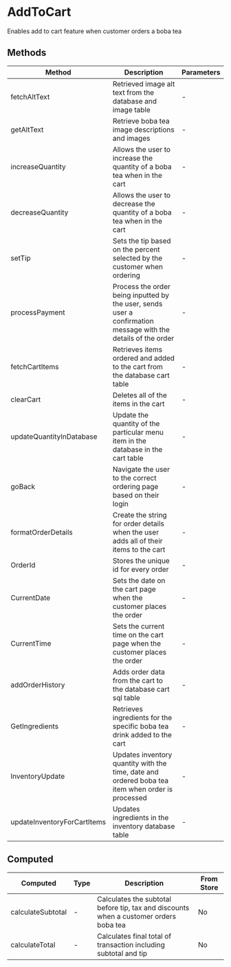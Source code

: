 # AddToCart

Enables add to cart feature when customer orders a boba tea

## Methods

<!-- @vuese:AddToCart:methods:start -->
|Method|Description|Parameters|
|---|---|---|
|fetchAltText|Retrieved image alt text from the database and image table|-|
|getAltText|Retrieve boba tea image descriptions and images|-|
|increaseQuantity|Allows the user to increase the quantity of a boba tea when in the cart|-|
|decreaseQuantity|Allows the user to decrease the quantity of a boba tea when in the cart|-|
|setTip|Sets the tip based on the percent selected by the customer when ordering|-|
|processPayment|Process the order being inputted by the user, sends user a confirmation message with the details of the order|-|
|fetchCartItems|Retrieves items ordered and added to the cart from the database cart table|-|
|clearCart|Deletes all of the items in the cart|-|
|updateQuantityInDatabase|Update the quantity of the particular menu item in the database in the cart table|-|
|goBack|Navigate the user to the correct ordering page based on their login|-|
|formatOrderDetails|Create the string for order details when the user adds all of their items to the cart|-|
|OrderId|Stores the unique id for every order|-|
|CurrentDate|Sets the date on the cart page when the customer places the order|-|
|CurrentTime|Sets the current time on the cart page when the customer places the order|-|
|addOrderHistory|Adds order data from the cart to the database cart sql table|-|
|GetIngredients|Retrieves ingredients for the specific boba tea drink added to the cart|-|
|InventoryUpdate|Updates inventory quantity with the time, date and ordered boba tea item when order is processed|-|
|updateInventoryForCartItems|Updates ingredients in the inventory database table|-|

<!-- @vuese:AddToCart:methods:end -->


## Computed

<!-- @vuese:AddToCart:computed:start -->
|Computed|Type|Description|From Store|
|---|---|---|---|
|calculateSubtotal|-|Calculates the subtotal before tip, tax and discounts when a customer orders boba tea|No|
|calculateTotal|-|Calculates final total of transaction including subtotal and tip|No|

<!-- @vuese:AddToCart:computed:end -->



